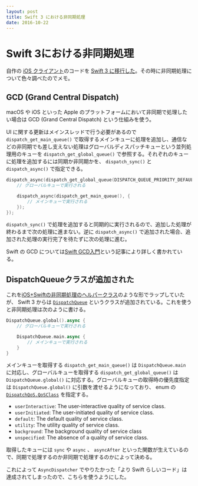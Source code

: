 ```yaml
---
layout: post
title: Swift 3 における非同期処理
date: 2016-10-22
---
```


# Swift 3における非同期処理

自作の [iOS クライアント](https://itunes.apple.com/app/id1090705533)のコードを [Swift 3 に移行した](https://github.com/1000ch/PinFeed/commit/d3332b09f3613867502d851fd0d337284d1c2b16)。その時に非同期処理について色々調べたのでメモ。

## GCD (Grand Central Dispatch)

macOS や iOS といった Apple のプラットフォームにおいて非同期で処理したい場合は GCD (Grand Central Dispatch) という仕組みを使う。

UI に関する更新はメインスレッドで行う必要があるので `dispatch_get_main_queue()` で取得するメインキューに処理を追加し、通信などの非同期でも差し支えない処理はグローバルディスパッチキューという並列処理用のキューを `dispatch_get_global_queue()` で参照する。それぞれのキューに処理を追加するには同期か非同期かを、 `dispatch_sync()` と `dispatch_async()` で指定できる。

```swift
dispatch_async(dispatch_get_global_queue(DISPATCH_QUEUE_PRIORITY_DEFAULT, 0), {
    // グローバルキューで実行される

    dispatch_async(dispatch_get_main_queue(), {
        // メインキューで実行される
    });
});
```

`dispatch_sync()` で処理を追加すると同期的に実行されるので、追加した処理が終わるまで次の処理に進まない。逆に `dispatch_async()` で追加された場合、追加された処理の実行完了を待たずに次の処理に進む。

Swift の GCD については[Swift GCD入門](http://qiita.com/ShoichiKuraoka/items/bb2a280688d29de3ff18)という記事により詳しく書かれている。

## DispatchQueueクラスが追加された

これを[iOS+Swiftの非同期処理のヘルパークラス](/posts/2016/swift-async-dispatcher.html)のような形でラップしていたが、 Swift 3 からは [`DispatchQueue`](https://developer.apple.com/reference/dispatch/dispatchqueue) というクラスが追加されている。これを使うと非同期処理は次のように書ける。

```swift
DispatchQueue.global().async {
    // グローバルキューで実行される

    DispatchQueue.main.async {
        // メインキューで実行される
    }
}
```

メインキューを取得する `dispatch_get_main_queue()` は `DispatchQueue.main` に対応し、グローバルキューを取得する `dispatch_get_global_queue()` は `DispatchQueue.global()` に対応する。グローバルキューの取得時の優先度指定は `DispatchQueue.global()` に引数を渡せるようになっており、 enum の [`DispatchQoS.QoSClass`](https://developer.apple.com/reference/dispatch/dispatchqos.qosclass) を指定する。

- `userInteractive`: The user-interactive quality of service class.
- `userInitiated`: The user-initiated quality of service class.
- `default`: The default quality of service class.
- `utility`: The utility quality of service class.
- `background`: The background quality of service class
- `unspecified`: The absence of a quality of service class.

取得したキューには `sync` や `async` 、 `asyncAfter` といった関数が生えているので、同期で処理するのか非同期で処理するのかによって決める。

これによって `AsyncDispatcher` でやりたかった「より Swift らしいコード」は達成されてしまったので、こちらを使うようにした。
